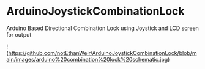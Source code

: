 # ArduinoJoystickCombinationLock

Arduino Based Directional Combination Lock using Joystick and LCD screen for output

!(https://github.com/notEthanWeir/ArduinoJoystickCombinationLock/blob/main/images/arduino%20combination%20lock%20schematic.jpg)
